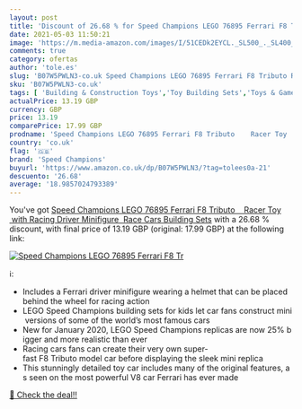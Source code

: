 ```yaml
---
layout: post
title: 'Discount of 26.68 % for Speed Champions LEGO 76895 Ferrari F8 Tr'
date: 2021-05-03 11:50:21
image: 'https://m.media-amazon.com/images/I/51CEDk2EYCL._SL500_._SL400_.jpg'
comments: true
category: ofertas
author: 'tole.es'
slug: 'B07W5PWLN3-co.uk Speed Champions LEGO 76895 Ferrari F8 Tributo Racer Toy...'
sku: 'B07W5PWLN3-co.uk'
tags: [ 'Building & Construction Toys','Toy Building Sets','Toys & Games','Toys Store','lego','speed champions', ]
actualPrice: 13.19 GBP
currency: GBP
price: 13.19
comparePrice: 17.99 GBP
prodname: 'Speed Champions LEGO 76895 Ferrari F8 Tributo    Racer Toy  with Racing Driver Minifigure  Race Cars Building Sets'
country: 'co.uk'
flag: '🇬🇧'
brand: 'Speed Champions'
buyurl: 'https://www.amazon.co.uk/dp/B07W5PWLN3/?tag=tolees0a-21'
descuento: '26.68'
average: '18.9857024793389'
---
```


You've got [Speed Champions LEGO 76895 Ferrari F8 Tributo    Racer Toy  with Racing Driver Minifigure  Race Cars Building Sets](https://www.amazon.co.uk/dp/B07W5PWLN3/?tag=tolees0a-21) with a  26.68 % discount, with final price of 13.19 GBP (original: 17.99 GBP) at the following link:

[![Speed Champions LEGO 76895 Ferrari F8 Tr](https://m.media-amazon.com/images/I/51CEDk2EYCL._SL500_._SL400_.jpg)](https://www.amazon.co.uk/dp/B07W5PWLN3/?tag=tolees0a-21)

ℹ️:

- Includes a Ferrari driver minifigure wearing a helmet that can be placed behind the wheel for racing action
- LEGO Speed Champions building sets for kids let car fans construct mini versions of some of the world’s most famous cars
- New for January 2020, LEGO Speed Champions replicas are now 25% bigger and more realistic than ever
- Racing cars fans can create their very own super-fast F8 Tributo model car before displaying the sleek mini replica
- This stunningly detailed toy car includes many of the original features, as seen on the most powerful V8 car Ferrari has ever made

[🛒 Check the deal!!](https://www.amazon.co.uk/dp/B07W5PWLN3/?tag=tolees0a-21)
